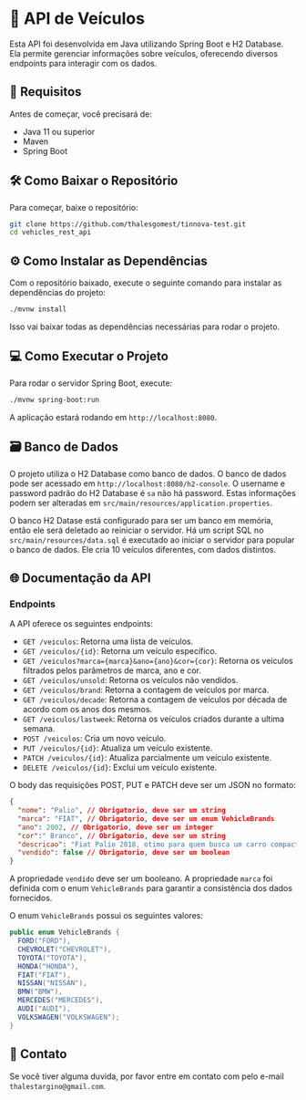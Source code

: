 # 🚗 API de Veículos

Esta API foi desenvolvida em Java utilizando Spring Boot e H2 Database. Ela permite gerenciar informações sobre veículos, oferecendo diversos endpoints para interagir com os dados.

## 📃 Requisitos

Antes de começar, você precisará de:

- Java 11 ou superior
- Maven
- Spring Boot

## 🛠 Como Baixar o Repositório

Para começar, baixe o repositório:

```bash
git clone https://github.com/thalesgomest/tinnova-test.git
cd vehicles_rest_api

```

## ⚙ Como Instalar as Dependências


Com o repositório baixado, execute o seguinte comando para instalar as dependências do projeto:

```bash
./mvnw install
```
Isso vai baixar todas as dependências necessárias para rodar o projeto.

## 💻 Como Executar o Projeto

Para rodar o servidor Spring Boot, execute:

```bash
./mvnw spring-boot:run
```
A aplicação estará rodando em `http://localhost:8080`.

## 🗃 Banco de Dados

O projeto utiliza o H2 Database como banco de dados. O banco de dados pode ser acessado em `http://localhost:8080/h2-console`. O username e password padrão do H2 Database é `sa` não há password. Estas informações podem ser alteradas em `src/main/resources/application.properties`.

O banco H2 Datase está configurado para ser um banco em memória, então ele será deletado ao reiniciar o servidor.
Há um script SQL no `src/main/resources/data.sql` é executado ao iniciar o servidor para popular o banco de dados. Ele cria 10 veículos diferentes, com dados distintos.

## 🌐 Documentação da API

### Endpoints

A API oferece os seguintes endpoints:

- `GET /veiculos`: Retorna uma lista de veículos.
- `GET /veiculos/{id}`: Retorna um veículo específico.
- `GET /veiculos?marca={marca}&ano={ano}&cor={cor}`: Retorna os veículos filtrados pelos parâmetros de marca, ano e cor.
- `GET /veiculos/unsold`: Retorna os veículos não vendidos.
- `GET /veiculos/brand`: Retorna a contagem de veículos por marca.
- `GET /veiculos/decade`: Retorna a contagem de veículos por década de acordo com os anos dos mesmos.
- `GET /veiculos/lastweek`: Retorna os veículos criados durante a ultima semana.
- `POST /veiculos`: Cria um novo veículo.
- `PUT /veiculos/{id}`: Atualiza um veículo existente.
- `PATCH /veiculos/{id}`: Atualiza parcialmente um veículo existente.
- `DELETE /veiculos/{id}`: Exclui um veículo existente.


O body das requisições POST, PUT e PATCH deve ser um JSON no formato:

```json
{
  "nome": "Palio", // Obrigatorio, deve ser um string
  "marca": "FIAT", // Obrigatorio, deve ser um enum VehicleBrands
  "ano": 2002, // Obrigatorio, deve ser um integer
  "cor":" Branco", // Obrigatorio, deve ser um string
  "descricao": "Fiat Palio 2018, otimo para quem busca um carro compacto e economico.", // Opcional, deve ser um string
  "vendido": false // Obrigatorio, deve ser um boolean
}
```

A propriedade `vendido` deve ser um booleano.
A propriedade `marca` foi definida com o enum `VehicleBrands` para garantir a consistência dos dados fornecidos.

O enum `VehicleBrands` possui os seguintes valores:

```java
public enum VehicleBrands {
  FORD("FORD"),
  CHEVROLET("CHEVROLET"),
  TOYOTA("TOYOTA"),
  HONDA("HONDA"),
  FIAT("FIAT"),
  NISSAN("NISSAN"),
  BMW("BMW"),
  MERCEDES("MERCEDES"),
  AUDI("AUDI"),
  VOLKSWAGEN("VOLKSWAGEN");
}
```

## 📩 Contato

Se você tiver alguma duvida, por favor entre em contato com pelo e-mail `thalestargino@gmail.com`.







